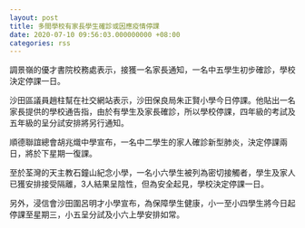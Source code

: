 ```yaml
---
layout: post
title: 多間學校有家長學生確診或因應疫情停課
date: 2020-07-10 09:56:03.000000000 +08:00
categories: rss
---
```


調景嶺的優才書院校務處表示，接獲一名家長通知，一名中五學生初步確診，學校決定停課一日。

沙田區議員趙柱幫在社交網站表示，沙田保良局朱正賢小學今日停課。他貼出一名家長提供的學校通告指，由於有學生及家長確診，所以學校停課，四年級的考試及五年級的呈分試安排將另行通知。

順德聯誼總會胡兆熾中學宣布，一名中二學生的家人確診新型肺炎，決定停課兩日，將於下星期一復課。

至於荃灣的天主教石鐘山紀念小學，一名小六學生被列為密切接觸者，學生及家人已獲安排接受隔離，3人結果呈陰性，但為安全起見，學校決定停課一日。

另外，浸信會沙田圍呂明才小學宣布，為保障學生健康，小一至小四學生將今日起停課至星期三，小五呈分試及小六上學安排如常。
